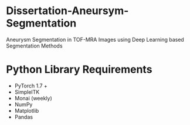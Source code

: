 # Dissertation-Aneursym-Segmentation

Aneurysm Segmentation in TOF-MRA Images using Deep Learning based Segmentation Methods

# Python Library Requirements
* PyTorch 1.7 +
* SimpleITK
* Monai (weekly)
* NumPy
* Matplotlib
* Pandas